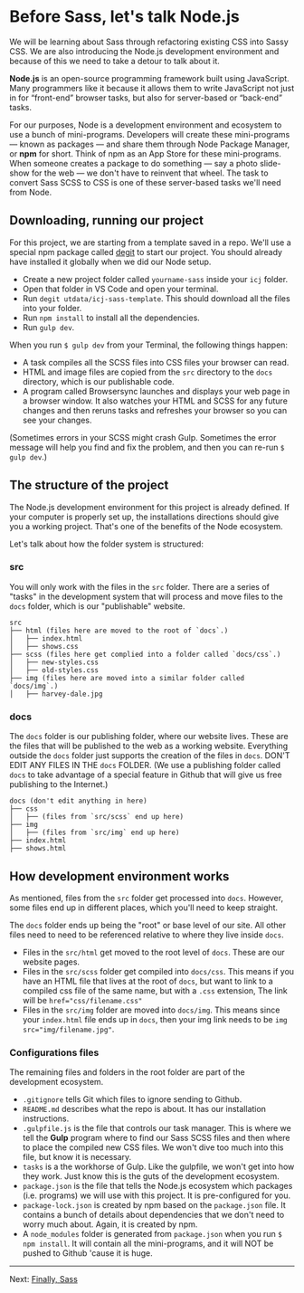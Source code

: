 # Before Sass, let's talk Node.js

We will be learning about Sass through refactoring existing CSS into Sassy CSS. We are also introducing the Node.js development environment and because of this we need to take a detour to talk about it.

**Node.js** is an open-source programming framework built using JavaScript. Many programmers like it because it allows them to write JavaScript not just in for “front-end” browser tasks, but also for server-based or “back-end” tasks.

For our purposes, Node is a development environment and ecosystem to use a bunch of mini-programs. Developers will create these mini-programs — known as packages — and share them through Node Package Manager, or **npm** for short. Think of npm as an App Store for these mini-programs. When someone creates a package to do something — say a photo slide-show for the web — we don't have to reinvent that wheel. The task to convert Sass SCSS to CSS is one of these server-based tasks we'll need from Node.

## Downloading, running our project

For this project, we are starting from a template saved in a repo. We'll use a special npm package called [degit](https://www.npmjs.com/package/degit) to start our project. You should already have installed it globally when we did our Node setup.

- Create a new project folder called `yourname-sass` inside your `icj` folder.
- Open that folder in VS Code and open your terminal.
- Run `degit utdata/icj-sass-template`. This should download all the files into your folder.
- Run `npm install` to install all the dependencies.
- Run `gulp dev`.

When you run `$ gulp dev` from your Terminal, the following things happen:

- A task compiles all the SCSS files into CSS files your browser can read.
- HTML and image files are copied from the `src` directory to the `docs` directory, which is our publishable code.
- A program called Browsersync launches and displays your web page in a browser window. It also watches your HTML and SCSS for any future changes and then reruns tasks and refreshes your browser so you can see your changes.

(Sometimes errors in your SCSS might crash Gulp. Sometimes the error message will help you find and fix the problem, and then you can re-run `$ gulp dev`.)

## The structure of the project

The Node.js development environment for this project is already defined. If your computer is properly set up, the installations directions should give you a working project. That's one of the benefits of the Node ecosystem.

Let's talk about how the folder system is structured:

### src

You will only work with the files in the `src` folder. There are a series of "tasks" in the development system that will process and move files to the `docs` folder, which is our "publishable" website.

```
src
├── html (files here are moved to the root of `docs`.)
│   ├── index.html
│   ├── shows.css
├── scss (files here get complied into a folder called `docs/css`.)
│   ├── new-styles.css
│   ├── old-styles.css
├── img (files here are moved into a similar folder called `docs/img`.)
│   ├── harvey-dale.jpg
```

### docs

The `docs` folder is our publishing folder, where our website lives. These are the files that will be published to the web as a working website. Everything outside the `docs` folder just supports the creation of the files in `docs`. DON'T EDIT ANY FILES IN THE `docs` FOLDER. (We use a publishing folder called `docs` to take advantage of a special feature in Github that will give us free publishing to the Internet.)

```
docs (don't edit anything in here)
├── css
│   ├── (files from `src/scss` end up here)
├── img
│   ├── (files from `src/img` end up here)
├── index.html
├── shows.html

```

## How development environment works

As mentioned, files from the `src` folder get processed into `docs`. However, some files end up in different places, which you'll need to keep straight.

The `docs` folder ends up being the "root" or base level of our site. All other files need to need to be referenced relative to where they live inside `docs`.

- Files in the `src/html` get moved to the root level of `docs`. These are our website pages.
- Files in the `src/scss` folder get compiled into `docs/css`. This means if you have an HTML file that lives at the root of `docs`, but want to link to a compiled css file of the same name, but with a `.css` extension, The link will be `href="css/filename.css"`
- Files in the `src/img` folder are moved into `docs/img`. This means since your `index.html` file ends up in `docs`, then your img link needs to be `img src="img/filename.jpg"`.

### Configurations files

The remaining files and folders in the root folder are part of the development ecosystem.

- `.gitignore` tells Git which files to ignore sending to Github.
- `README.md` describes what the repo is about. It has our installation instructions.
- `.gulpfile.js` is the file that controls our task manager. This is where we tell the **Gulp** program where to find our Sass SCSS files and then where to place the compiled new CSS files. We won't dive too much into this file, but know it is necessary.
- `tasks` is a the workhorse of Gulp. Like the gulpfile, we won't get into how they work. Just know this is the guts of the development ecosystem.
- `package.json` is the file that tells the Node.js ecosystem which packages (i.e. programs) we will use with this project. It is pre-configured for you.
- `package-lock.json` is created by npm based on the `package.json` file. It contains a bunch of details about dependencies that we don't need to worry much about. Again, it is created by npm.
- A `node_modules` folder is generated from `package.json` when you run `$ npm install`. It will contain all the mini-programs, and it will NOT be pushed to Github 'cause it is huge.

----

Next: [Finally, Sass](sass-02.md)
